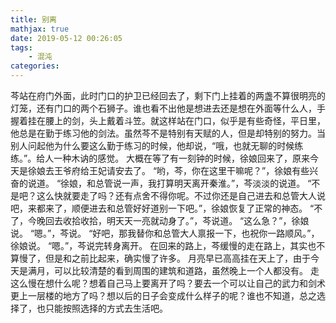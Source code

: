 ```yaml
---
title: 别离
mathjax: true
date: 2019-05-12 00:26:05
tags:
    - 混沌
categories:
---
```

芩站在府门外面，此时门口的护卫已经回去了，剩下门上挂着的两盏不算很明亮的灯笼，还有门口的两个石狮子。谁也看不出他是想进去还是想在外面等什么人，手握着挂在腰上的剑，头上戴着斗笠。就这样站在门口，似乎是有些奇怪，平日里，他总是在勤于练习他的剑法。虽然芩不是特别有天赋的人，但是却特别的努力。当别人问起他为什么要这么勤于练习的时候，他却说，“哦，也就无聊的时候练练。”。给人一种木讷的感觉。
大概在等了有一刻钟的时候，徐娘回来了，原来今天是徐娘去王爷府给王妃请安去了。
“哟，芩，你在这里干嘛呢？”，徐娘有些兴奋的说道。
“徐娘，和总管说一声，我打算明天离开秦淮。”，芩淡淡的说道。
“不是吧？这么快就要走了吗？还有点舍不得你呢。不过你还是自己进去和总管大人说吧，来都来了，顺便进去和总管好好道别一下吧。”，徐娘恢复了正常的神态。
“不了，今晚回去收拾收拾，明天天一亮就动身了。”，芩说道。
“这么急？”，徐娘说。
“嗯。”，芩说。
“好吧，那我替你和总管大人禀报一下，也祝你一路顺风。”，徐娘说。
“嗯。”，芩说完转身离开。
在回来的路上，芩缓慢的走在路上，其实也不算慢了，但是和之前比起来，确实慢了许多。
月亮早已高高挂在天上了，由于今天是满月，可以比较清楚的看到周围的建筑和道路，虽然晚上一个人都没有。
走这么慢在想什么呢？想着自己马上要离开了吗？要去一个可以让自己的武力和剑术更上一层楼的地方了吗？想以后的日子会变成什么样子的呢？谁也不知道，总之选择了，也只能按照选择的方式去生活吧。
